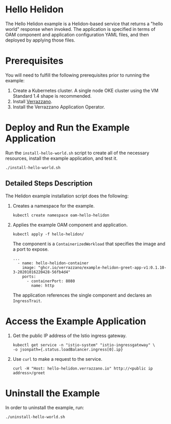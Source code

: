 # Hello Helidon

The Hello Helidon example is a Helidon-based service that returns a "hello world" response when invoked. The application is specified in terms of OAM component and application configuration YAML files, and then deployed by applying those files.

# Prerequisites

You will need to fulfill the following prerequisites prior to running the example:

1. Create a Kubernetes cluster. A single node OKE cluster using the VM Standard 1.4 shape is recommended.
1. Install [Verrazzano](https://github.com/verrazzano/verrazzano#install-verrazzano).
1. Install the Verrazzano Application Operator.

# Deploy and Run the Example Application

Run the `install-hello-world.sh` script to create all of the necessary resources, install the example application, and test it.
```
./install-hello-world.sh
```

## Detailed Steps Description
The Helidon example installation script does the following:
1. Creates a namespace for the example.
    ```
    kubectl create namespace oam-hello-helidon
    ```
1. Applies the example OAM component and application.
    ```
    kubectl apply -f hello-helidon/
    ```
    The component is a `ContainerizedWorkload` that specifies the image and a port to expose.
    ```
    ...
      - name: hello-helidon-container
        image: "ghcr.io/verrazzano/example-helidon-greet-app-v1:0.1.10-3-20201016220428-56fb4d4"
        ports:
          - containerPort: 8080
            name: http
    ```
    The application references the single component and declares an `IngressTrait`.

# Access the Example Application
1. Get the public IP address of the Istio ingress gateway.
    ```
    kubectl get service -n "istio-system" "istio-ingressgateway" \
    -o jsonpath={.status.loadBalancer.ingress[0].ip}
    ```
1. Use `curl` to make a request to the service.
    ```
    curl -H "Host: hello-helidon.verrazzano.io" http://<public ip address>/greet
    ```

# Uninstall the Example
In order to uninstall the example, run:
```
./uninstall-hello-world.sh
```
